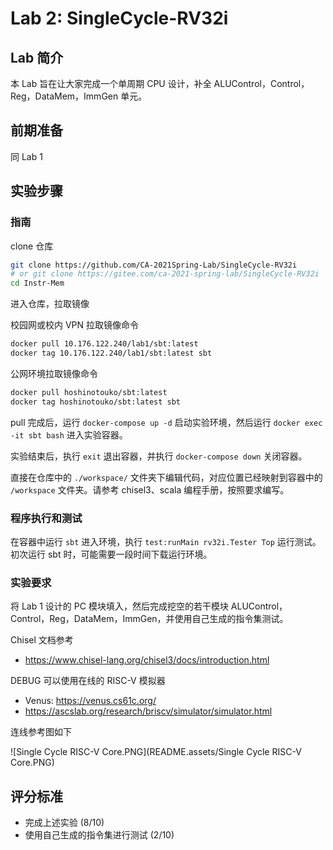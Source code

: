 # Lab 2: SingleCycle-RV32i

## Lab 简介

本 Lab 旨在让大家完成一个单周期 CPU 设计，补全 ALUControl，Control，Reg，DataMem，ImmGen 单元。

## 前期准备

同 Lab 1

## 实验步骤

### 指南

clone 仓库

```bash
git clone https://github.com/CA-2021Spring-Lab/SingleCycle-RV32i
# or git clone https://gitee.com/ca-2021-spring-lab/SingleCycle-RV32i
cd Instr-Mem
```

进入仓库，拉取镜像

校园网或校内 VPN 拉取镜像命令

```bash
docker pull 10.176.122.240/lab1/sbt:latest
docker tag 10.176.122.240/lab1/sbt:latest sbt
```

公网环境拉取镜像命令

```bash
docker pull hoshinotouko/sbt:latest
docker tag hoshinotouko/sbt:latest sbt
```

pull 完成后，运行 `docker-compose up -d` 启动实验环境，然后运行 `docker exec -it sbt bash` 进入实验容器。

实验结束后，执行 `exit` 退出容器，并执行 `docker-compose down` 关闭容器。

直接在仓库中的 `./workspace/` 文件夹下编辑代码，对应位置已经映射到容器中的 `/workspace` 文件夹。请参考 chisel3、scala 编程手册，按照要求编写。

### 程序执行和测试

在容器中运行 `sbt` 进入环境，执行 `test:runMain rv32i.Tester Top` 运行测试。初次运行 sbt 时，可能需要一段时间下载运行环境。

### 实验要求

将 Lab 1 设计的 PC 模块填入，然后完成挖空的若干模块 ALUControl，Control，Reg，DataMem，ImmGen，并使用自己生成的指令集测试。

Chisel 文档参考

- https://www.chisel-lang.org/chisel3/docs/introduction.html

DEBUG 可以使用在线的 RISC-V 模拟器

- Venus: https://venus.cs61c.org/
- https://ascslab.org/research/briscv/simulator/simulator.html

连线参考图如下

![Single Cycle RISC-V Core.PNG](README.assets/Single Cycle RISC-V Core.PNG)

## 评分标准

- 完成上述实验 (8/10)
- 使用自己生成的指令集进行测试 (2/10)